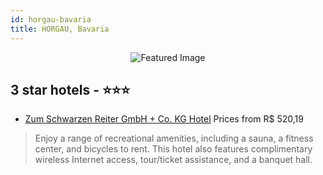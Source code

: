 ```yaml
---
id: horgau-bavaria
title: HORGAU, Bavaria
---
```


<center><img src="https://i.travelapi.com/hotels/1000000/540000/538700/538618/65230aa2_z.jpg" alt="Featured Image" /></center>


##  3 star hotels - ⭐️⭐️⭐️

-    [Zum Schwarzen Reiter GmbH + Co. KG Hotel](https://us.hurb.com/hotels/horgau/zum-schwarzen-reiter-gmbh-co-kg-hotel-JNP-JP913442?cmp=18055) Prices from R$ 520,19
   > Enjoy a range of recreational amenities, including a sauna, a fitness center, and bicycles to rent. This hotel also features complimentary wireless Internet access, tour/ticket assistance, and a banquet hall.
